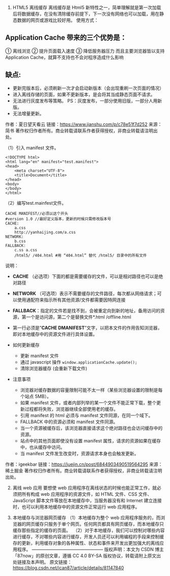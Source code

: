 1. HTML5 离线缓存
离线缓存是 Html5 新特性之一，简单理解就是第一次加载后将数据缓存，在没有清除缓存前提下，下一次没有网络也可以加载，用在静态数据的网页或游戏比较好用。
使用方式：

## Application Cache 带来的三个优势是：
① 离线浏览
② 提升页面载入速度
③ 降低服务器压力
而且主要浏览器皆以支持 Application Cache，就算不支持也不会对程序造成什么影响
## 缺点:
- 更新完版本后，必须刷新一次才会启动新版本（会出现重刷一次页面的情况）
- 进入离线存储的页面，如果不更新版本，是会将其当成静态页面不请求。
- 无法进行灰度发布等策略。
PS：灰度发布，一部分使用旧版，一部分人用新版。
- 无法增量更新。

作者：夏日望天看云
链接：https://www.jianshu.com/p/c78e51f7d252
来源：简书
著作权归作者所有。商业转载请联系作者获得授权，非商业转载请注明出处。


（1）引入 manifest 文件。
```
<!DOCTYPE html>
<html lang="en" manifest="test.manifest"> 
<head>
    <meta charset="UTF-8">
    <title>Document</title>
</head>
<body>
</body>
</html>
```
（2）编写test.mainfest文件。
```
CACHE MANIFEST//必须以这个开头
#version 1.0 //最好定义版本，更新的时候只需修改版本号
CACHE:
    a.css
    http://yanhaijing.com/a.css 
NETWORK:
    b.css
FALLBACK:
    c.ss a.css
    /html5/ /404.html #用 “404.html” 替代 /html5/ 目录中的所有文件
```
说明：
- **CACHE** （必选项）下面的都是需要缓存的文件，可以是相对路径也可以是绝对路径
- **NETWORK** （可选项）表示不需要缓存的文件路径，每次都从网络请求；可以使用通配符来指示所有其他资源/文件都需要因特网连接
- **FALLBACK**：指定的文件若是找不到，会被重定向到新的地址，备用访问的资源，第一个是访问源，第二个是替换文件\*.html /offline.html
- 第一行必须是”**CACHE DMANIFEST**”文字，以把本文件的作用告知浏览器，即对本地缓存中的资源文件进行具体设置。

- 如何更新缓存
    - 更新 manifest 文件
    - 通过 javascript 操作 ```window.applicationCache.update();```
    - 清除浏览器缓存 (会重新下载文件)
- 注意事项
    - 浏览器对缓存数据的容量限制可能不太一样（某些浏览器设置的限制是每个站点 5MB）。
    - 如果 manifest 文件，或者内部列举的某一个文件不能正常下载，整个更新过程都将失败，浏览器继续全部使用老的缓存。
    - 引用 manifest 的 html 必须与 manifest 文件同源，在同一个域下。
    - FALLBACK 中的资源必须和 manifest 文件同源。
    - 当一个资源被缓存后，该浏览器直接请求这个绝对路径也会访问缓存中的资源。
    - 站点中的其他页面即使没有设置 manifest 属性，请求的资源如果在缓存中，也从缓存中访问。
    - 当 manifest 文件发生改变时，资源请求本身也会触发更新。
    
作者：igeekbar
链接：https://juejin.cn/post/6844903490519564295
来源：稀土掘金
著作权归作者所有。商业转载请联系作者获得授权，非商业转载请注明出处。

2. 离线 web 应用
要想使 web 应用程序在离线状态的时候也能正常工作，就必须把所有构成 web 应用程序的资源文件，如 HTML 文件、CSS 文件、JavaScript 脚本文件等放在本地缓存中，当服务器没有和 Internet 建立连接时，也可以利用本地缓存中的资源文件正常运行 web 应用程序。

3. 本地缓存与浏览器网页缓存
（1）本地缓存为整个 web 应用程序服务的，而浏览器的网页缓存只服务于单个网页。任何网页都具有网页缓存，而本地缓存只缓存那些指定的缓存的页面。 
（2）对于本地缓存，我们可以控制对哪些内容进行缓存，不对哪些内容进行缓存，开发人员还可以利用编程的手段来控制缓存的更新，利用缓存对象的各种属性、状态和事件来开发出更加强大的离线应用程序。
————————————————
版权声明：本文为 CSDN 博主「87now」的原创文章，遵循 CC 4.0 BY-SA 版权协议，转载请附上原文出处链接及本声明。
原文链接：https://blog.csdn.net/ican87/article/details/81147840
